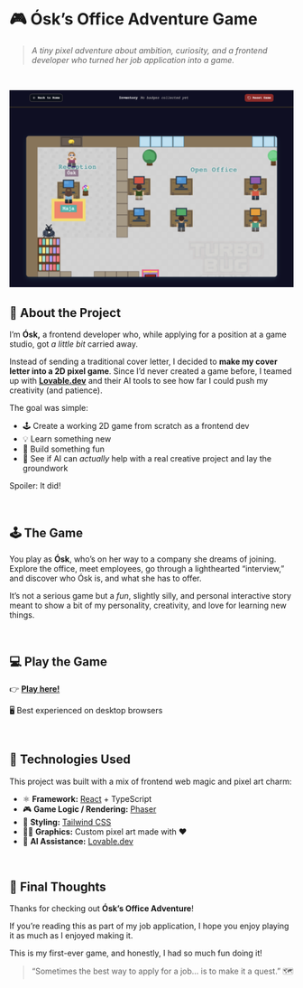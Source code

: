 # 🎮 Ósk’s Office Adventure Game

> *A tiny pixel adventure about ambition, curiosity, and a frontend developer who turned her job application into a game.*
<br>

<p align="center">
  <img src="./Screenshot.png" alt="Ósk’s Game Screenshot" width="600"/>
</p>

## 🌟 About the Project

I’m **Ósk,** a frontend developer who, while applying for a position at a game studio, got *a little bit* carried away.

Instead of sending a traditional cover letter, I decided to **make my cover letter into a 2D pixel game**. Since I’d never created a game before, I teamed up with [**Lovable.dev**](https://lovable.dev/) and their AI tools to see how far I could push my creativity (and patience).

The goal was simple:

- 🕹️ Create a working 2D game from scratch as a frontend dev
- 💡 Learn something new
- 🎨 Build something fun
- 🤖 See if AI can *actually* help with a real creative project and lay the groundwork

Spoiler: It did!

<br>

## 🕹️ The Game

You play as **Ósk**, who’s on her way to a company she dreams of joining. Explore the office, meet employees, go through a lighthearted “interview,” and discover who Ósk is, and what she has to offer.

It’s not a serious game but a *fun*, slightly silly, and personal interactive story meant to show a bit of my personality, creativity, and love for learning new things.

<br>


## 💻 Play the Game

👉 **[Play here!](https://osks-office-adventure-game.lovable.app)**

🖥️ Best experienced on desktop browsers

<br>


## 🧠 Technologies Used

This project was built with a mix of frontend web magic and pixel art charm:

- ⚛️ **Framework:** [React](https://react.dev/) + TypeScript
- 🎮 **Game Logic / Rendering:** [Phaser](https://phaser.io/)
- 💅 **Styling:** [Tailwind CSS](https://tailwindcss.com/)
- 🧑‍🎨 **Graphics:** Custom pixel art made with ❤️
- 🤖 **AI Assistance:** [Lovable.dev](https://lovable.dev/)

<br>


## 💌 Final Thoughts

Thanks for checking out **Ósk’s Office Adventure**!

If you’re reading this as part of my job application, I hope you enjoy playing it as much as I enjoyed making it.

This is my first-ever game, and honestly, I had so much fun doing it! 

> “Sometimes the best way to apply for a job… is to make it a quest.” 🗺️
